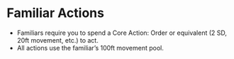 # Familiar Actions

- Familiars require you to spend a Core Action: Order or equivalent (2 SD, 20ft movement, etc.) to act.
- All actions use the familiar’s 100ft movement pool.
